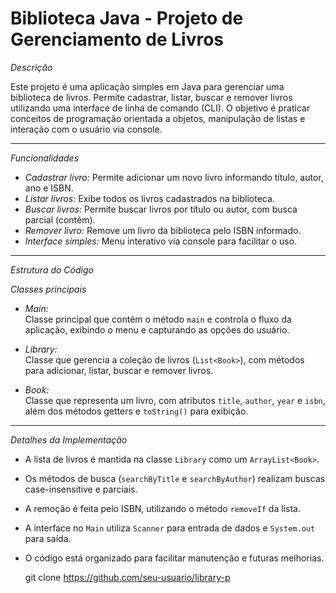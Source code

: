 # Biblioteca Java - Projeto de Gerenciamento de Livros

*Descrição*

Este projeto é uma aplicação simples em Java para gerenciar uma biblioteca de livros. Permite cadastrar, listar, buscar e remover livros utilizando uma interface de linha de comando (CLI). O objetivo é praticar conceitos de programação orientada a objetos, manipulação de listas e interação com o usuário via console.

---

*Funcionalidades*

- *Cadastrar livro:* Permite adicionar um novo livro informando título, autor, ano e ISBN.
- *Listar livros:* Exibe todos os livros cadastrados na biblioteca.
- *Buscar livros:* Permite buscar livros por título ou autor, com busca parcial (contém).
- *Remover livro:* Remove um livro da biblioteca pelo ISBN informado.
- *Interface simples:* Menu interativo via console para facilitar o uso.

---

*Estrutura do Código*

*Classes principais*

- *Main:*  
  Classe principal que contém o método `main` e controla o fluxo da aplicação, exibindo o menu e capturando as opções do usuário.

- *Library:*  
  Classe que gerencia a coleção de livros (`List<Book>`), com métodos para adicionar, listar, buscar e remover livros.

- *Book:*  
  Classe que representa um livro, com atributos `title`, `author`, `year` e `isbn`, além dos métodos getters e `toString()` para exibição.

---

*Detalhes da Implementação*

- A lista de livros é mantida na classe `Library` como um `ArrayList<Book>`.
- Os métodos de busca (`searchByTitle` e `searchByAuthor`) realizam buscas case-insensitive e parciais.
- A remoção é feita pelo ISBN, utilizando o método `removeIf` da lista.
- A interface no `Main` utiliza `Scanner` para entrada de dados e `System.out` para saída.
- O código está organizado para facilitar manutenção e futuras melhorias.

   git clone https://github.com/seu-usuario/library-p
